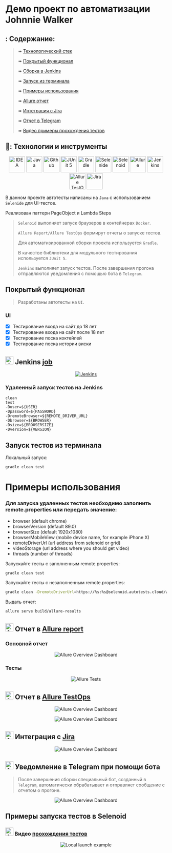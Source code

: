 # Демо проект по автоматизации Johnnie Walker


## : Содержание:

> ➠ [Технологический стек](#classical_building-технологический-стек)
>
> ➠ [Покрытый функционал](#earth_africa-покрытый-функционал)
>
> ➠ [Сборка в Jenkins](#earth_africa-Jenkins-job)
>
> ➠ [Запуск из терминала](#earth_africa-Запуск-тестов-из-терминала)
>
> ➠ [Примеры использования](#earth_africa-Allure-отчет)
>
> ➠ [Allure отчет](#earth_africa-Allure-отчет)
> 
> ➠ [Интеграция с Jira](#earth_africa-Allure-отчет)
>
> ➠ [Отчет в Telegram](#earth_africa-Уведомление-в-Telegram-при-помощи-бота)
>
> ➠ [Видео примеры прохождения тестов](#earth_africa-Примеры-видео-о-прохождении-тестов)

  
## 🧰: Технологии и инструменты

<p align="center">
<a href="https://www.jetbrains.com/idea/"><img src="images/logo/Idea.svg" width="50" height="50"  alt="IDEA"/></a>
<a href="https://www.java.com/"><img src="images/logo/Java.svg" width="50" height="50"  alt="Java"/></a>
<a href="https://github.com/"><img src="images/logo/GitHub.svg" width="50" height="50"  alt="Github"/></a>
<a href="https://junit.org/junit5/"><img src="images/logo/Junit5.svg" width="50" height="50"  alt="JUnit 5"/></a>
<a href="https://gradle.org/"><img src="images/logo/Gradle.svg" width="50" height="50"  alt="Gradle"/></a>
<a href="https://selenide.org/"><img src="images/logo/Selenide.svg" width="50" height="50"  alt="Selenide"/></a>
<a href="https://aerokube.com/selenoid/"><img src="images/logo/Selenoid.svg" width="50" height="50"  alt="Selenoid"/></a>
<a href="https://github.com/allure-framework/allure2"><img src="images/logo/Allure.svg" width="50" height="50"  alt="Allure"/></a>
<a href="https://www.jenkins.io/"><img src="images/logo/Jenkins.svg" width="50" height="50"  alt="Jenkins"/></a>
<a href="https://qameta.io/"><img src="images/logo/Allure_TO.svg" width="50" height="50"  alt="Allure TestOps"/></a>  
<a href="https://www.atlassian.com/ru/software/jira/"><img src="images/logo/Jira.svg" width="50" height="50"  alt="Jira"/></a>  
</p>
В данном проекте автотесты написаны на <code>Java</code> с использованием <code>Selenide</code> для UI-тестов.

Реализован паттерн PageObject и Lambda Steps
>
> <code>Selenoid</code> выполняет запуск браузеров в контейнерах <code>Docker</code>.
>
> <code>Allure Report/Allure TestOps</code> формирут отчеты о запуске тестов.
>
> Для автоматизированной сборки проекта используется <code>Gradle</code>.
>
> В качестве библиотеки для модульного тестирования используется <code>JUnit 5</code>.
>
> <code>Jenkins</code> выполняет запуск тестов.
> После завершения прогона отправляются уведомления с помощью бота в <code>Telegram</code>.

## Покрытый функционал

> Разработаны автотесты на <code>UI</code>.
### UI

- [x] Тестирование входа на сайт до 18 лет
- [x] Тестирование входа на сайт после 18 лет
- [x] Тестирование поска коктейлей
- [x] Тестирование поска истории виски
## <img src="images/logo/Jenkins.svg" width="25" height="25"  alt="Jenkins"/></a> Jenkins <a target="_blank" href="https://jenkins.autotests.cloud/job/Johnnie_Walker_UI_tests/"> job </a>
<p align="center">
<a href="https://jenkins.autotests.cloud/job/Johnnie_Walker_UI_tests/"><img src="images/screens/jenkins.PNG" alt="Jenkins"/></a>
</p>

### Удаленный запуск тестов на Jenkins

```
clean
test
-Duser=${USER}
-Dpassword=${PASSWORD}
-DremoteBrowser=${REMOTE_DRIVER_URL}
-Dbrowser=${BROWSER}
-Dsize=${BROUSERSIZE}
-Dversion=${VERSION}
```
##  Запуск тестов из терминала
Локальный запуск:
```
gradle clean test
```

# Примеры использования

### Для запуска удаленных тестов необходимо заполнить remote.properties или передать значение:

* browser (default chrome)
* browserVersion (default 89.0)
* browserSize (default 1920x1080)
* browserMobileView (mobile device name, for example iPhone X)
* remoteDriverUrl (url address from selenoid or grid)
* videoStorage (url address where you should get video)
* threads (number of threads)


Запускайте тесты с заполненным remote.properties:
```bash
gradle clean test
```

Запускайте тесты с незаполненным remote.properties:
```bash
gradle clean -DremoteDriverUrl=https://%s:%s@selenoid.autotests.cloud/wd/hub/ -DvideoStorage=https://selenoid.autotests.cloud/video/ -Dthreads=1 test
```

Выдать отчет:
```bash
allure serve build/allure-results
```
## <img src="images/logo/Allure.svg" width="25" height="25"  alt="Allure"/></a> Отчет в <a target="_blank" href="https://jenkins.autotests.cloud/job/Johnnie_Walker_UI_tests/7/allure/">Allure report</a>

###  Основной отчет
<p align="center">
<img title="Allure Overview Dashboard" src="images/screens/Alrep.PNG">
</p>


### Тесты 
<p align="center">
<img title="Allure Tests" src="images/screens/Altests.PNG">
</p>

## <img src="images/logo/Allure_TO.svg" width="25" height="25"  alt="Allure"/></a> Отчет в <a target="_blank" href="https://allure.autotests.cloud/launch/15301">Allure TestOps</a>
<p align="center">
<img title="Allure Overview Dashboard" src="images/screens/AllureTestOps.PNG">
</p>
<p align="center">
<img title="Allure Overview Dashboard" src="images/screens/AllureTestOps2.PNG">
</p>

## <img src="images/logo/Jira.svg" width="25" height="25"  alt="Allure"/></a> Интеграция с <a target="_blank" href="https://jira.autotests.cloud/browse/AUTO-1303">Jira</a>
<p align="center">
<img title="Allure Overview Dashboard" src="images/screens/JiraTicket.PNG">
</p>

## <img src="images/logo/Telegram.svg" width="25" height="25"  alt="Allure"/></a> Уведомление в Telegram при помощи бота
> После завершения сборки специальный бот, созданный в <code>Telegram</code>, автоматически обрабатывает и отправляет сообщение с отчетом о прогоне.

<p align="center">
<img title="Allure Overview Dashboard" src="images/screens/bot.PNG" >
</p>

## Примеры запуска тестов в Selenoid
### <img src="images/logo/Selenoid.svg" width="25" height="25" alt="Jenkins"/></a> Видео <a target="_blank" href="https://selenoid.autotests.cloud/video/ef6f0961cd61bebe69b39d6591b8a072.mp4">прохождения тестов </a>
<p align="center">
<img title="Local launch example" src="images/gif/video.gif">
</p>

